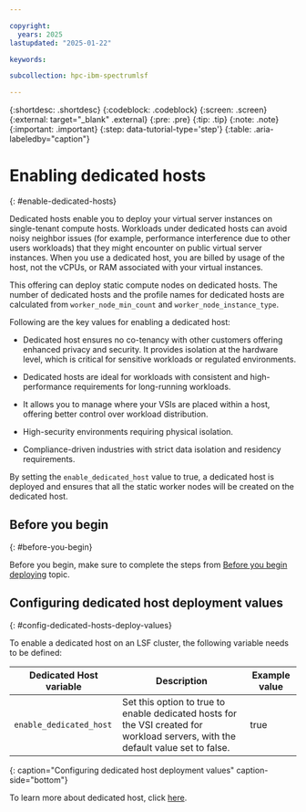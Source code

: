 ```yaml
---

copyright:
  years: 2025
lastupdated: "2025-01-22"

keywords: 

subcollection: hpc-ibm-spectrumlsf

---
```


{:shortdesc: .shortdesc}
{:codeblock: .codeblock}
{:screen: .screen}
{:external: target="_blank" .external}
{:pre: .pre}
{:tip: .tip}
{:note: .note}
{:important: .important}
{:step: data-tutorial-type='step'}
{:table: .aria-labeledby="caption"}

# Enabling dedicated hosts
{: #enable-dedicated-hosts}

Dedicated hosts enable you to deploy your virtual server instances on single-tenant compute hosts. Workloads under dedicated hosts can avoid noisy neighbor issues (for example, performance interference due to other users workloads) that they might encounter on public virtual server instances. When you use a dedicated host, you are billed by usage of the host, not the vCPUs, or RAM associated with your virtual instances.

This offering can deploy static compute nodes on dedicated hosts. The number of dedicated hosts and the profile names for dedicated hosts are calculated from `worker_node_min_count` and `worker_node_instance_type`.

Following are the key values for enabling a dedicated host:

* Dedicated host ensures no co-tenancy with other customers offering enhanced privacy and security. It provides isolation at the hardware level, which is critical for sensitive workloads or regulated environments.

* Dedicated hosts are ideal for workloads with consistent and high-performance requirements for long-running workloads.

* It allows you to manage where your VSIs are placed within a host, offering better control over workload distribution.

* High-security environments requiring physical isolation.

* Compliance-driven industries with strict data isolation and residency requirements.

By setting the `enable_dedicated_host` value to true, a dedicated host is deployed and ensures that all the static worker nodes will be created on the dedicated host.

## Before you begin
{: #before-you-begin}

Before you begin, make sure to complete the steps from [Before you begin deploying](/docs-draft/hpc-ibm-spectrumlsf?topic=hpc-ibm-spectrumlsf-getting-started-tutorial&interface=ui) topic.

## Configuring dedicated host deployment values
{: #config-dedicated-hosts-deploy-values}

To enable a dedicated host on an LSF cluster, the following variable needs to be defined:

| Dedicated Host variable | Description | Example value |
| ----- | ----------- | --------------- |
| `enable_dedicated_host` | Set this option to true to enable dedicated hosts for the VSI created for workload servers, with the default value set to false. | true |
{: caption="Configuring dedicated host deployment values" caption-side="bottom"}

To learn more about dedicated host, click [here](/docs/vpc?topic=vpc-creating-dedicated-hosts-instances&interface=ui).

